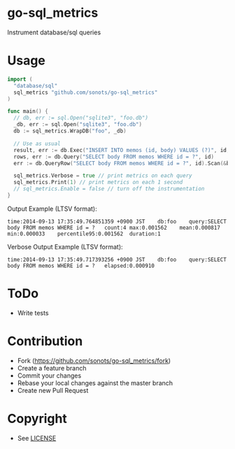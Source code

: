 # go-sql\_metrics

Instrument database/sql queries

# Usage

```go
import (
  "database/sql"
  sql_metrics "github.com/sonots/go-sql_metrics"
)

func main() {
  // db, err := sql.Open("sqlite3", "foo.db")
  _db, err := sql.Open("sqlite3", "foo.db")
  db := sql_metrics.WrapDB("foo", _db)

  // Use as usual
  result, err := db.Exec("INSERT INTO memos (id, body) VALUES (?)", id, body)
  rows, err := db.Query("SELECT body FROM memos WHERE id = ?", id)
  err := db.QueryRow("SELECT body FROM memos WHERE id = ?", id).Scan(&body)

  sql_metrics.Verbose = true // print metrics on each query
  sql_metrics.Print(1) // print metrics on each 1 second
  // sql_metrics.Enable = false // turn off the instrumentation
}
```

Output Example (LTSV format):

```
time:2014-09-13 17:35:49.764851359 +0900 JST    db:foo    query:SELECT body FROM memos WHERE id = ?   count:4 max:0.001562    mean:0.000817   min:0.000033    percentile95:0.001562  duration:1
```

Verbose Output Example (LTSV format):

```
time:2014-09-13 17:35:49.717393256 +0900 JST    db:foo    query:SELECT body FROM memos WHERE id = ?   elapsed:0.000910
```

# ToDo

* Write tests

# Contribution

* Fork (https://github.com/sonots/go-sql_metrics/fork)
* Create a feature branch
* Commit your changes
* Rebase your local changes against the master branch
* Create new Pull Request

# Copyright

* See [LICENSE](./LICENSE)
